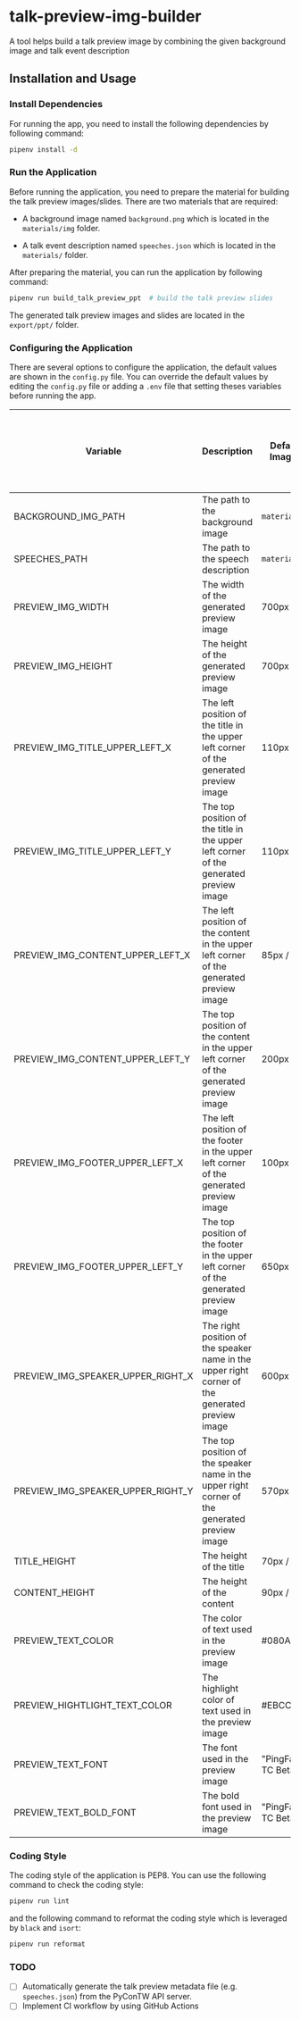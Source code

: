 # talk-preview-img-builder

A tool helps build a talk preview image by combining the given background image and talk event description

## Installation and Usage

### Install Dependencies

For running the app, you need to install the following dependencies by following command:

```bash
pipenv install -d
```

### Run the Application

Before running the application, you need to prepare the material for building the talk preview images/slides.
There are two materials that are required:

- A background image named `background.png`  which is located in the `materials/img` folder.

- A talk event description named `speeches.json` which is located in the `materials/` folder.

After preparing the material, you can run the application by following command:


```bash
pipenv run build_talk_preview_ppt  # build the talk preview slides
```

The generated talk preview images and slides are located in the `export/ppt/` folder.

### Configuring the Application

There are several options to configure the application, the default values are shown in the `config.py` file.
You can override the default values by editing the `config.py` file or adding a `.env` file that setting theses variables before running the app.

| Variable | Description | Default Value (Setting for Image/ Setting for Slides) | Type (Setting for Image/ Setting for Slides) |
| -------- | -------- | ------------- | -------- |
| BACKGROUND_IMG_PATH | The path to the background image | `materials/img/background.png` | String |
| SPEECHES_PATH  | The path to the speech description | `materials/speeches.json` | String |
| PREVIEW_IMG_WIDTH     | The width of the generated preview image  |  700px / 14cm  | Integer / Float |
| PREVIEW_IMG_HEIGHT    | The height of the generated preview image  |  700px / 14cm  | Integer / Float |
| PREVIEW_IMG_TITLE_UPPER_LEFT_X | The left position of the title in the upper left corner of the generated preview image  |  110px / 0.95cm  | Integer / Float |
| PREVIEW_IMG_TITLE_UPPER_LEFT_Y | The top position of the title in the upper left corner of the generated preview image  |  110px / 1.04cm  | Integer / Float |
| PREVIEW_IMG_CONTENT_UPPER_LEFT_X | The left position of the content in the upper left corner of the generated preview image  |  85px / 1.38cm  | Integer / Float |
| PREVIEW_IMG_CONTENT_UPPER_LEFT_Y | The top position of the content in the upper left corner of the generated preview image  |  200px / 3.8cm  | Integer / Float |
| PREVIEW_IMG_FOOTER_UPPER_LEFT_X | The left position of the footer in the upper left corner of the generated preview image  |  100px / 1.6cm  | Integer / Float |
| PREVIEW_IMG_FOOTER_UPPER_LEFT_Y | The top position of the footer in the upper left corner of the generated preview image  |  650px / 12.2cm  | Integer / Float |
| PREVIEW_IMG_SPEAKER_UPPER_RIGHT_X | The right position of the speaker name in the upper right corner of the generated preview image  |  600px / 13.5cm  | Integer / Float |
| PREVIEW_IMG_SPEAKER_UPPER_RIGHT_Y | The top position of the speaker name in the upper right corner of the generated preview image  |  570px / 10cm  | Integer / Float |
| TITLE_HEIGHT | The height of the title  |  70px / 1.84cm  | Integer / Float |
| CONTENT_HEIGHT | The height of the content | 90px / 7.5cm | Integer / Float |
| PREVIEW_TEXT_COLOR | The color of text used in the preview image | #080A42  | String |
| PREVIEW_HIGHTLIGHT_TEXT_COLOR | The highlight color of text used in the preview image | #EBCC73  | String |
| PREVIEW_TEXT_FONT | The font used in the preview image | "PingFang.ttc"/"Taipei Sans TC Beta" | String |
| PREVIEW_TEXT_BOLD_FONT | The bold font used in the preview image | "PingFang.ttc"/"Taipei Sans TC Beta" | String |

### Coding Style

The coding style of the application is PEP8. You can use the following command to check the coding style:

```bash
pipenv run lint
```

and the following command to reformat the coding style which is leveraged by `black` and `isort`:

```bash
pipenv run reformat
```

### TODO


- [ ] Automatically generate the talk preview metadata file (e.g. `speeches.json`) from the PyConTW API server.
- [ ] Implement CI workflow by using GitHub Actions
